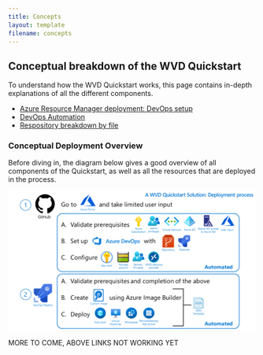 ```yaml
---
title: Concepts
layout: template
filename: concepts
---
```


## Conceptual breakdown of the WVD Quickstart
To understand how the WVD Quickstart works, this page contains in-depth explanations of all the different components.

* <a href="armdeployment">Azure Resource Manager deployment: DevOps setup</a>
* <a href="devops">DevOps Automation</a>
* <a href="repo">Respository breakdown by file</a>

### Conceptual Deployment Overview
Before diving in, the diagram below gives a good overview of all components of the Quickstart, as well as all the resources that are deployed in the process.

![Deployment overview](images/diagram.png?raw=true)


MORE TO COME, ABOVE LINKS NOT WORKING YET
